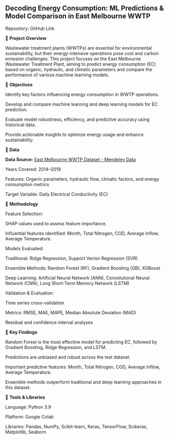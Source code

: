 ## **Decoding Energy Consumption: ML Predictions & Model Comparison in East Melbourne WWTP**

Repository: GitHub Link

📌  **Project Overview**

Wastewater treatment plants (WWTPs) are essential for environmental sustainability, but their energy-intensive operations pose cost and carbon emission challenges. This project focuses on the East Melbourne Wastewater Treatment Plant, aiming to predict energy consumption (EC) based on organic, hydraulic, and climatic parameters and compare the performance of various machine learning models.

🔹 **Objectives**

Identify key factors influencing energy consumption in WWTP operations.

Develop and compare machine learning and deep learning models for EC prediction.

Evaluate model robustness, efficiency, and predictive accuracy using historical data.

Provide actionable insights to optimize energy usage and enhance sustainability.

🔹 **Data**

**Data Source:** [East Melbourne WWTP Dataset - Mendeley Data](https://data.mendeley.com/datasets/pprkvz3vbd/1)

Years Covered: 2014–2019

Features: Organic parameters, hydraulic flow, climatic factors, and energy consumption metrics

Target Variable: Daily Electrical Conductivity (EC)

🔹 **Methodology**

Feature Selection:

SHAP values used to assess feature importance.

Influential features identified: Month, Total Nitrogen, COD, Average Inflow, Average Temperature.

Models Evaluated:

Traditional: Ridge Regression, Support Vector Regression (SVR)

Ensemble Methods: Random Forest (RF), Gradient Boosting (GB), XGBoost

Deep Learning: Artificial Neural Network (ANN), Convolutional Neural Network (CNN), Long Short-Term Memory Network (LSTM)

Validation & Evaluation:

Time series cross-validation

Metrics: RMSE, MAE, MAPE, Median Absolute Deviation (MAD)

Residual and confidence interval analyses

🔹 **Key Findings**

Random Forest is the most effective model for predicting EC, followed by Gradient Boosting, Ridge Regression, and LSTM.

Predictions are unbiased and robust across the test dataset.

Important predictive features: Month, Total Nitrogen, COD, Average Inflow, Average Temperature.

Ensemble methods outperform traditional and deep learning approaches in this dataset.

🔹 **Tools & Libraries**

Language: Python 3.9

Platform: Google Colab

Libraries: Pandas, NumPy, Scikit-learn, Keras, TensorFlow, Scikeras, Matplotlib, Seaborn


